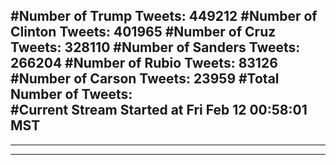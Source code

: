 #Number of Trump Tweets: 449212
#Number of Clinton Tweets: 401965
#Number of Cruz Tweets: 328110
#Number of Sanders Tweets: 266204
#Number of Rubio Tweets: 83126
#Number of Carson Tweets: 23959
#Total Number of Tweets:  
#Current Stream Started at Fri Feb 12 00:58:01 MST
---
---
---
